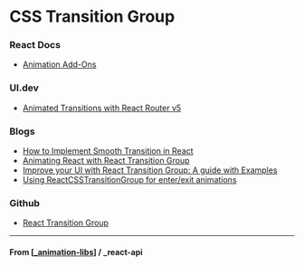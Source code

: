 # CSS Transition Group

### React Docs

- [Animation Add-Ons](https://reactjs.org/docs/animation.html#rendering-a-different-component)

### UI.dev

- [Animated Transitions with React Router v5](https://platform.ui.dev/courses/1024308/lectures/24769018)

### Blogs

- [How to Implement Smooth Transition in React](https://blog.bitsrc.io/how-to-implement-smooth-transitions-in-react-bd0497b06b8)
- [Animating React with React Transition Group](https://blog.bitsrc.io/animating-reactjs-with-react-transition-group-2af6c87cab0c)
- [Improve your UI with React Transition Group: A guide with Examples](https://blog.logrocket.com/improve-your-ui-with-react-transition-group-999fa35f7cae/)
- [Using ReactCSSTransitionGroup for enter/exit animations](https://blog.prototypr.io/using-reactcsstransitiongroup-for-enter-exit-animations-ea100d68e72f)

### Github

- [React Transition Group](http://reactcommunity.org/react-transition-group/css-transition)

---

#### **From** [[_animation-libs]] / \_react-api

[//begin]: # "Autogenerated link references for markdown compatibility"
[_animation-libs]: _animation-libs "React Animation Libs"
[//end]: # "Autogenerated link references"
